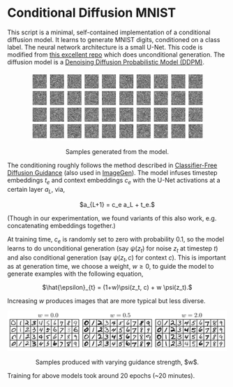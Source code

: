 # Conditional Diffusion MNIST

This script is a minimal, self-contained implementation of a conditional diffusion model. It learns to generate MNIST digits, conditioned on a class label. The neural network architecture is a small U-Net. This code is modified from [this excellent repo](https://github.com/cloneofsimo/minDiffusion) which does unconditional generation. The diffusion model is a [Denoising Diffusion Probabilistic Model (DDPM)](https://arxiv.org/abs/2006.11239).
<p align = "center">
<img width="400" src="gif_mnist_01.gif"/img>
</p>
<p align = "center">
Samples generated from the model.
</p>

The conditioning roughly follows the method described in [Classifier-Free Diffusion Guidance](https://arxiv.org/abs/2207.12598) (also used in [ImageGen](https://arxiv.org/abs/2205.11487)). The model infuses timestep embeddings $t_e$ and context embeddings $c_e$ with the U-Net activations at a certain layer $a_L$, via,
<p align = "center">
$a_{L+1} = c_e  a_L + t_e.$
</p>
(Though in our experimentation, we found variants of this also work, e.g. concatenating embeddings together.)

At training time, $c_e$ is randomly set to zero with probability $0.1$, so the model learns to do unconditional generation (say $\psi(z_t)$ for noise $z_t$ at timestep $t$) and also conditional generation (say $\psi(z_t, c)$ for context $c$). This is important as at generation time, we choose a weight, $w \geq 0$, to guide the model to generate examples with the following equation,
<p align = "center">
$\hat{\epsilon}_{t} = (1+w)\psi(z_t, c) + w \psi(z_t).$
</p>

Increasing $w$ produces images that are more typical but less diverse.

<p align = "center">
<img width="800" src="guided_mnist.png"/img>
</p>
<p align = "center">
Samples produced with varying guidance strength, $w$.
</p>

Training for above models took around 20 epochs (~20 minutes).

